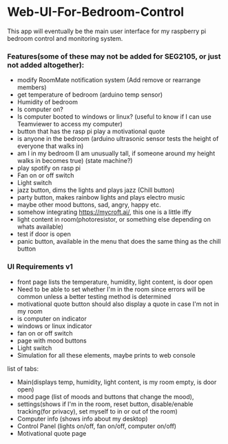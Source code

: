 # Web-UI-For-Bedroom-Control
This app will eventually be the main user interface for my raspberry pi bedroom control and monitoring system. 

### Features(some of these may not be added for SEG2105, or just not added altogether):
- modify RoomMate notification system (Add remove or rearrange members)
- get temperature of bedroom (arduino temp sensor)
- Humidity of bedroom
- Is computer on?
- Is computer booted to windows or linux? (useful to know if I can use Teamviewer to access my computer)
- button that has the rasp pi play a motivational quote
- is anyone in the bedroom (arduino ultrasonic sensor tests the height of everyone that walks in)
- am I in my bedroom (I am unusually tall, if someone around my height walks in becomes true) (state machine?)
- play spotify on rasp pi
- Fan on or off switch
- Light switch
- jazz button, dims the lights and plays jazz (Chill button)
- party button, makes rainbow lights and plays electro music
- maybe other mood buttons, sad, angry, happy etc. 
- somehow integrating https://mycroft.ai/, this one is a little iffy
- light content in room(photoresistor, or something else depending on whats available)
- test if door is open
- panic button, available in the menu that does the same thing as the chill button

### UI Requirements v1
- front page lists the temperature, humidity, light content, is door open
- Need to be able to set whether I'm in the room since errors will be common unless a better testing method is determined
- motivational quote button should also display a quote in case I'm not in my room
- is computer on indicator
- windows or linux indicator
- fan on or off switch
- page with mood buttons
- Light switch
- Simulation for all these elements, maybe prints to web console

list of tabs:
- Main(displays temp, humidity, light content, is my room empty, is door open) 
- mood page (list of moods and buttons that change the mood), 
- settings(shows if I'm in the room, reset button, disable/enable tracking(for privacy), set myself to in or out of the room)
- Computer info (shows info about my desktop)
- Control Panel (lights on/off, fan on/off, computer on/off)
- Motivational quote page


